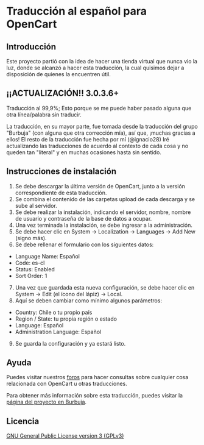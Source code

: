 # Traducción al español para OpenCart

## Introducción

Este proyecto partió con la idea de hacer una tienda virtual que nunca vio la luz, donde se alcanzó a hacer esta traducción, la cual quisimos dejar a disposición de quienes la encuentren útil.

## ¡¡ACTUALIZACIÓN!! 3.0.3.6+

Traducción al 99,9%; Esto porque se me puede haber pasado alguna que otra línea/palabra sin traducir.

La traducción, en su mayor parte, fue tomada desde la traducción del grupo "Burbuja" (con alguna que otra corrección mía), así que, ¡muchas gracias a ellos! El resto de la traducción fue hecha por mí (@ignacio28)
Iré actualizando las traducciones de acuerdo al contexto de cada cosa y no queden tan "literal" y en muchas ocasiones hasta sin sentido.

## Instrucciones de instalación

 1. Se debe descargar la última versión de OpenCart, junto a la versión correspondiente de esta traducción.
 2. Se combina el contenido de las carpetas upload de cada descarga y se sube al servidor.
 3. Se debe realizar la instalación, indicando el servidor, nombre, nombre de usuario y contraseña de la base de datos a ocupar.
 4. Una vez terminada la instalación, se debe ingresar a la administración.
 5. Se debe hacer clic en System → Localization → Languages → Add New (signo más).
 6. Se debe rellenar el formulario con los siguientes datos:
  - Language Name: Español
  - Code: es-cl
  - Status: Enabled
  - Sort Order: 1
 7. Una vez que guardada esta nueva configuración, se debe hacer clic en System → Edit (el ícono del lápiz) → Local.
 8. Aquí se deben cambiar como mínimo algunos parámetros:
  - Country: Chile o tu propio país
  - Region / State: tu propia región o estado
  - Language: Español
  - Administration Language: Español
 9. Se guarda la configuración y ya estará listo.

## Ayuda

Puedes visitar nuestros [foros](https://burbuja.cl/foros/) para hacer consultas sobre cualquier cosa relacionada con OpenCart u otras traducciones.

Para obtener más información sobre esta traducción, puedes visitar la [página del proyecto en Burbuja](https://burbuja.cl/proyectos/opencart/).
 
## Licencia

[GNU General Public License version 3 (GPLv3)](https://github.com/burbuja/opencart-spanish/blob/master/LICENSE)
